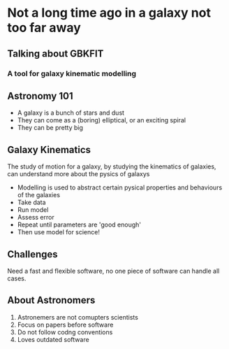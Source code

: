 # Not a long time ago in a galaxy not too far away

## Talking about GBKFIT

### A tool for galaxy kinematic modelling

## Astronomy 101

-   A galaxy is a bunch of stars and dust
-   They can come as a (boring) elliptical, or an exciting spiral
-   They can be pretty big

## Galaxy Kinematics

The study of motion for a galaxy, by studying the kinematics of galaxies, can understand more about the pysics of galaxys

-   Modelling is used to abstract certain pysical properties and behaviours of the galaxies
-   Take data
-   Run model
-   Assess error
-   Repeat until parameters are 'good enough'
-   Then use model for science!

## Challenges

Need a fast and flexible software, no one piece of software can handle all cases.

## About Astronomers

1. Astronemers are not comupters scientists
2. Focus on papers before software
3. Do not follow codng conventions
4. Loves outdated software
